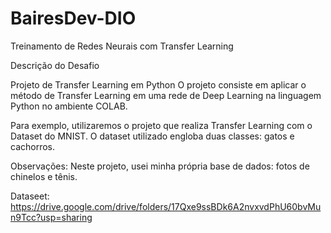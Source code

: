 # BairesDev-DIO
Treinamento de Redes Neurais com Transfer Learning

Descrição do Desafio
 
Projeto de Transfer Learning em Python 
O projeto consiste em aplicar o método de Transfer Learning em uma rede de Deep Learning na linguagem Python no ambiente COLAB.  

Para exemplo, utilizaremos o projeto que realiza Transfer Learning com o Dataset do MNIST. O dataset utilizado engloba duas classes: gatos e cachorros.

Observações: Neste projeto, usei minha própria base de dados: fotos de chinelos e tênis.

Dataseet: https://drive.google.com/drive/folders/17Qxe9ssBDk6A2nvxvdPhU60bvMun9Tcc?usp=sharing

